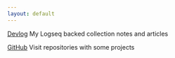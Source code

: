 ```yaml
---
layout: default
---
```


[Devlog](https://cubeelement.github.io/devlog/) My Logseq backed collection notes and articles

[GitHub](https://github.com/CubeElement) Visit repositories with some projects
